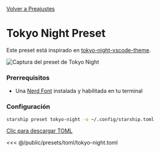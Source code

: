 [Volver a Preajustes](./#pastel-powerline)

# Tokyo Night Preset

Este preset está inspirado en [tokyo-night-vscode-theme](https://github.com/enkia/tokyo-night-vscode-theme).

![Captura del preset de Tokyo Night](/presets/img/tokyo-night.png)

### Prerrequisitos

- Una [Nerd Font](https://www.nerdfonts.com/) instalada y habilitada en tu terminal

### Configuración

```sh
starship preset tokyo-night -o ~/.config/starship.toml
```

[Clic para descargar TOML](/presets/toml/tokyo-night.toml)

<<< @/public/presets/toml/tokyo-night.toml
